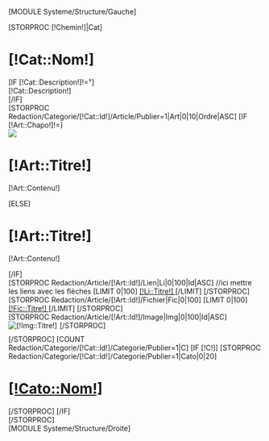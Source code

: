<!-- Redaction/Templates/default-->
<!--- colonne de gauche + le contenu -->
[MODULE Systeme/Structure/Gauche]
<!--- contenu central -->
<div class="colonnecentre" >
	[STORPROC [!Chemin!]|Cat]
		<div class="RedactionnelFond">
			<div class="Categorie"><h1>[!Cat::Nom!]</h1></div>
			[IF [!Cat::Description!]!="]
				<div class="descCateg">[!Cat::Description!]</div>
			[/IF]
			<div class="Article">
				[STORPROC Redaction/Categorie/[!Cat::Id!]/Article/Publier=1|Art|0|10|Ordre|ASC]
					[IF [!Art::Chapo!]!=]
						<div class="chapoettitre ArtText">
							<div class="chapoleft" >
								<img src="/[!Art::Chapo!]"  />
							</div>
							<h1 style="padding-top:0px;">[!Art::Titre!]</h1>
							<p>[!Art::Contenu!]</p>
						</div>
					[ELSE]
						<h1>[!Art::Titre!]</h1>
						<div class="ArtText"><p>[!Art::Contenu!]</p></div>
					[/IF]
					<div class="ArtText">
						[STORPROC Redaction/Article/[!Art::Id!]/Lien|Li|0|100|Id|ASC]
							//ici mettre les liens avec les flèches
							[LIMIT 0|100]
								<a href="/[!Li::URL!]" title="[!Li::Titre!]" class="ArticleLien">
									[!Li::Titre!]
								</a>
							[/LIMIT]
						[/STORPROC]
					</div>
					<div class="ArtText">
						[STORPROC Redaction/Article/[!Art::Id!]/Fichier|Fic|0|100]
							[LIMIT 0|100]
								<a href="/[!Fic::URL!]" title="T&eacute;l&eacute;charger [!Fic::Titre!]" class="ArticleLien">
									[!Fic::Titre!]
								</a>
							[/LIMIT]
						[/STORPROC]
					</div>
					<div class="ArtText">
						[STORPROC Redaction/Article/[!Art::Id!]/Image|Img|0|100|Id|ASC]
							<div class="ImgArt" style="overflow:hidden;padding-right:5px;float:left;">
								<img src="/[!Img::URL!].limit.100x100.jpg" title="[!Img::Titre!]" alt="[!Img::Titre!]" />
							</div>
						[/STORPROC]
					</div>
					<div  style="margin-bottom:10px;"></div>
				[/STORPROC]
				[COUNT Redaction/Categorie/[!Cat::Id!]/Categorie/Publier=1|C]
				[IF [!C!]]
					[STORPROC Redaction/Categorie/[!Cat::Id!]/Categorie/Publier=1|Cato|0|20]
						<h1><a  href="/[!Lien!]/[!Cato::Url!]" title="[!Cato::Nom!]" [IF !Lien!]=[!Systeme::CurrentMenu::Url!]/[!Cato::Url!]] class="ArticleLien" [/IF] >[!Cato::Nom!]</a></h1>
					[/STORPROC]
				[/IF]
			</div>
		</div>
	[/STORPROC]
</div>
[MODULE Systeme/Structure/Droite]
